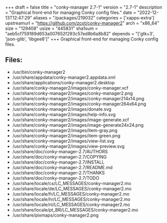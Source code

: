 +++
draft = false
title = "conky-manager 2.7-1"
version = "2.7-1"
description = "Graphical front-end for managing Conky config files."
date = "2022-12-13T12:47:29"
aliases = "/packages/219032"
categories = ['xapps-extra']
upstreamurl = "https://github.com/zcot/conky-manager2"
arch = "x86_64"
size = "129408"
usize = "445831"
sha1sum = "aeb5cf759189d653a007652f293c57ed8b6a8b82"
depends = "['gtk+3', 'json-glib', 'libgee8']"
+++
Graphical front-end for managing Conky config files.

## Files: 
* /usr/bin/conky-manager2
* /usr/share/appdata/conky-manager2.appdata.xml
* /usr/share/applications/conky-manager2.desktop
* /usr/share/conky-manager2/images/conky-manager.xcf
* /usr/share/conky-manager2/images/conky-manager2.png
* /usr/share/conky-manager2/images/conky-manager214x14.png
* /usr/share/conky-manager2/images/conky-manager264x64.png
* /usr/share/conky-manager2/images/donate.svg
* /usr/share/conky-manager2/images/help-info.svg
* /usr/share/conky-manager2/images/image-generate.xcf
* /usr/share/conky-manager2/images/image-generate24x24.png
* /usr/share/conky-manager2/images/item-gray.png
* /usr/share/conky-manager2/images/item-green.png
* /usr/share/conky-manager2/images/view-list.svg
* /usr/share/conky-manager2/images/view-preview.svg
* /usr/share/doc/conky-manager-2.7/AUTHORS
* /usr/share/doc/conky-manager-2.7/COPYING
* /usr/share/doc/conky-manager-2.7/INSTALL
* /usr/share/doc/conky-manager-2.7/README.md
* /usr/share/doc/conky-manager-2.7/THANKS
* /usr/share/doc/conky-manager-2.7/TODO
* /usr/share/locale/cs/LC_MESSAGES/conky-manager2.mo
* /usr/share/locale/de/LC_MESSAGES/conky-manager2.mo
* /usr/share/locale/fr/LC_MESSAGES/conky-manager2.mo
* /usr/share/locale/hr/LC_MESSAGES/conky-manager2.mo
* /usr/share/locale/nl/LC_MESSAGES/conky-manager2.mo
* /usr/share/locale/pt_BR/LC_MESSAGES/conky-manager2.mo
* /usr/share/pixmaps/conky-manager2.png
